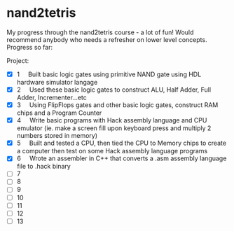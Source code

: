 # nand2tetris

My progress through the nand2tetris course - a lot of fun! Would recommend anybody who needs a refresher on lower level concepts. Progress so far:

Project: 
- [x] 1 &nbsp;&nbsp;&nbsp; Built basic logic gates using primitive NAND gate using HDL hardware simulator langage  
- [x] 2 &nbsp;&nbsp;&nbsp; Used these basic logic gates to construct ALU, Half Adder, Full Adder, Incrementer...etc
- [x] 3 &nbsp;&nbsp;&nbsp; Using FlipFlops gates and other basic logic gates, construct RAM chips and a Program Counter
- [x] 4 &nbsp;&nbsp;&nbsp; Write basic programs with Hack assembly language and CPU emulator (ie. make a screen fill upon keyboard press and multiply 2 numbers stored in memory) 
- [x] 5 &nbsp;&nbsp;&nbsp; Built and tested a CPU, then tied the CPU to Memory chips to create a computer then test on some Hack assembly language programs 
- [x] 6 &nbsp;&nbsp;&nbsp; Wrote an assembler in C++ that converts a .asm assembly language file to .hack binary  
- [ ] 7
- [ ] 8
- [ ] 9
- [ ] 10
- [ ] 11
- [ ] 12
- [ ] 13
